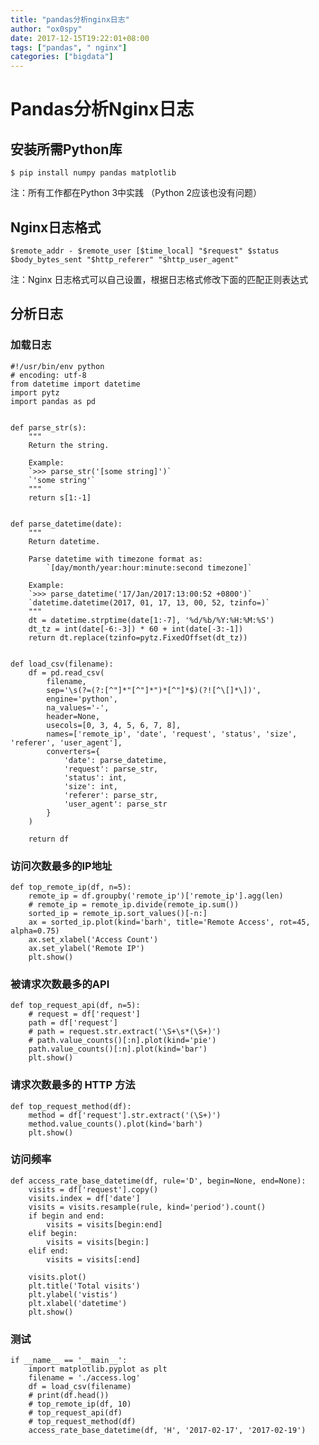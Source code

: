 ```yaml
---
title: "pandas分析nginx日志"
author: "ox0spy"
date: 2017-12-15T19:22:01+08:00
tags: ["pandas", " nginx"]
categories: ["bigdata"]
---
```


# Pandas分析Nginx日志

## 安装所需Python库

	$ pip install numpy pandas matplotlib

注：所有工作都在Python 3中实践 （Python 2应该也没有问题）	
## Nginx日志格式

```
$remote_addr - $remote_user [$time_local] "$request" $status $body_bytes_sent "$http_referer" "$http_user_agent"
```

注：Nginx 日志格式可以自己设置，根据日志格式修改下面的匹配正则表达式

## 分析日志

### 加载日志

```
#!/usr/bin/env python
# encoding: utf-8
from datetime import datetime
import pytz
import pandas as pd


def parse_str(s):
    """
    Return the string.

    Example:
    `>>> parse_str('[some string]')`
    `'some string'`
    """
    return s[1:-1]


def parse_datetime(date):
    """
    Return datetime.

    Parse datetime with timezone format as:
        `[day/month/year:hour:minute:second timezone]`

    Example:
    `>>> parse_datetime('17/Jan/2017:13:00:52 +0800')`
    `datetime.datetime(2017, 01, 17, 13, 00, 52, tzinfo=)`
    """
    dt = datetime.strptime(date[1:-7], '%d/%b/%Y:%H:%M:%S')
    dt_tz = int(date[-6:-3]) * 60 + int(date[-3:-1])
    return dt.replace(tzinfo=pytz.FixedOffset(dt_tz))


def load_csv(filename):
    df = pd.read_csv(
        filename,
        sep='\s(?=(?:[^"]*"[^"]*")*[^"]*$)(?![^\[]*\])',
        engine='python',
        na_values='-',
        header=None,
        usecols=[0, 3, 4, 5, 6, 7, 8],
        names=['remote_ip', 'date', 'request', 'status', 'size', 'referer', 'user_agent'],
        converters={
            'date': parse_datetime,
            'request': parse_str,
            'status': int,
            'size': int,
            'referer': parse_str,
            'user_agent': parse_str
        }
    )

    return df
```

### 访问次数最多的IP地址

	def top_remote_ip(df, n=5):
	    remote_ip = df.groupby('remote_ip')['remote_ip'].agg(len)
	    # remote_ip = remote_ip.divide(remote_ip.sum())
	    sorted_ip = remote_ip.sort_values()[-n:]
	    ax = sorted_ip.plot(kind='barh', title='Remote Access', rot=45, alpha=0.75)
	    ax.set_xlabel('Access Count')
	    ax.set_ylabel('Remote IP')
	    plt.show()
  

### 被请求次数最多的API


	def top_request_api(df, n=5):
	    # request = df['request']
	    path = df['request']
	    # path = request.str.extract('\S+\s*(\S+)')
	    # path.value_counts()[:n].plot(kind='pie')
	    path.value_counts()[:n].plot(kind='bar')
	    plt.show()


### 请求次数最多的 HTTP 方法

	def top_request_method(df):
	    method = df['request'].str.extract('(\S+)')
	    method.value_counts().plot(kind='barh')
	    plt.show()

### 访问频率

	def access_rate_base_datetime(df, rule='D', begin=None, end=None):
	    visits = df['request'].copy()
	    visits.index = df['date']
	    visits = visits.resample(rule, kind='period').count()
	    if begin and end:
	        visits = visits[begin:end]
	    elif begin:
	        visits = visits[begin:]
	    elif end:
	        visits = visits[:end]
	
	    visits.plot()
	    plt.title('Total visits')
	    plt.ylabel('vistis')
	    plt.xlabel('datetime')
	    plt.show()

### 测试

	if __name__ == '__main__':
	    import matplotlib.pyplot as plt
	    filename = './access.log'
	    df = load_csv(filename)
	    # print(df.head())
	    # top_remote_ip(df, 10)
	    # top_request_api(df)
	    # top_request_method(df)
	    access_rate_base_datetime(df, 'H', '2017-02-17', '2017-02-19')
